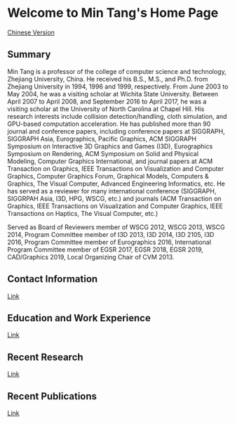 # Welcome to Min Tang's Home Page                                                                                                       

[Chinese Version](Data/home-ch.html)



## Summary
Min Tang is a professor of the college of computer science and technology, Zhejiang University, China. He received his B.S., M.S., and Ph.D. from Zhejiang University in 1994, 1996 and 1999, respectively. From June 2003 to May 2004, he was a visiting scholar at Wichita State University. Between April 2007 to April 2008, and September 2016 to April 2017, he was a visiting scholar at the University of North Carolina at Chapel Hill. His research interests include collision detection/handling, cloth simulation, and GPU-based computation acceleration. He has published more than 90 journal and conference papers, including conference papers at SIGGRAPH, SIGGRAPH Asia, Eurographics, Pacific Graphics, ACM SIGGRAPH Symposium on Interactive 3D Graphics and Games (I3D), Eurographics Symposium on Rendering, ACM Symposium on Solid and Physical Modeling, Computer Graphics International, and journal papers at ACM Transaction on Graphics, IEEE Transactions on Visualization and Computer Graphics, Computer Graphics Forum, Graphical Models, Computers & Graphics, The Visual Computer, Advanced Engineering Informatics, etc. He has served as a reviewer for many international conference (SIGGRAPH, SIGGRPAH Asia, I3D, HPG, WSCG, etc.) and journals (ACM Transaction on Graphics, IEEE Transactions on Visualization and Computer Graphics, IEEE Transactions on Haptics, The Visual Computer, etc.)

Served as Board of Reviewers member of WSCG 2012, WSCG 2013, WSCG 2014, 
    Program Committee member of I3D 2013, I3D 2014, I3D 2105, I3D 2016, 
    Program Committee member of Eurographics 2016,
    International Program Committee member of EGSR 2017, EGSR 2018, EGSR 2019, CAD/Graphics 2019,
    Local Organizing Chair of CVM 2013. 

## Contact Information

[Link](Data/contact.html)

## Education and Work Experience

[Link](Data/work.html)

## Recent Research

[Link](Data/projects.html)

## Recent Publications

[Link](Data/papers.html)
